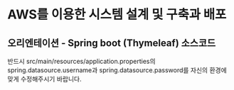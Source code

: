# AWS를 이용한 시스템 설계 및 구축과 배포
## 오리엔테이션 - Spring boot (Thymeleaf) 소스코드

반드시 src/main/resources/application.properties의 spring.datasource.username과 spring.datasource.password를 자신의 환경에 맞게 수정해주시기 바랍니다.